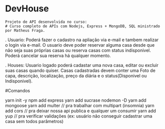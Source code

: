 # DevHouse

    Projeto de API desenvolvida no curso: 
    # Curso completo de APIs com Nodejs, Express + MongoDB, SQL ministrado por Matheus Fraga.
  
  . Usuario: Poderá fazer o cadastro na apliação via e-mail e tambem realizar o login via e-mail.
   O usuario deve poder reservar alguma casa desde que não seja suas próprias casas  ou reserva casas com status indisponivel.
   Poderá cancelar sua reserva há qualquer momento.
   
 . Houses: Usuario logado poderá cadastar uma nova casa, editar ou excluir suas casas quando quiser. Casas cadastradas devem conter uma Foto de capa, descrição, localização, preço da diária e o status(Disponivel ou Indisponivel).
 
 #Comandos
 
yarn init -y
npm add express
yarn add sucrase nodemon -D
yarn add mongoose
yarn add multer // pra trabalhar com multipart (insomnia)
yarn add cors // pra deixar nossa api publica e qualquer um consumir
yarn add yup // pra verificar validações (ex: usuário não conseguir cadastrar uma casa sem todos parâmetros)
